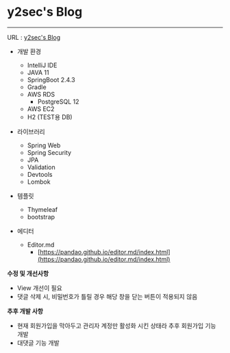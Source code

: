 # y2sec's Blog

--------------

URL : [y2sec's Blog](http://y2sec.xyz/)




+ 개발 환경
	+ IntelliJ IDE
	+ JAVA 11
	+ SpringBoot 2.4.3
	+ Gradle
	+ AWS RDS
		+ PostgreSQL 12
	+ AWS EC2
	+ H2 (TEST용 DB)

+ 라이브러리
	+ Spring Web
	+ Spring Security
	+ JPA
	+ Validation
	+ Devtools
	+ Lombok

+ 템플릿
	+ Thymeleaf
	+ bootstrap

+ 에디터
	+ Editor.md
		+ [https://pandao.github.io/editor.md/index.html](https://pandao.github.io/editor.md/index.html)

**수정 및 개선사항**
+ View 개선이 필요
+ 댓글 삭제 시, 비밀번호가 틀릴 경우 해당 창을 닫는 버튼이 적용되지 않음

**추후 개발 사항**
+ 현재 회원가입을 막아두고 관리자 계정만 활성화 시킨 상태라 추후 회원가입 기능 개발
+ 대댓글 기능 개발
